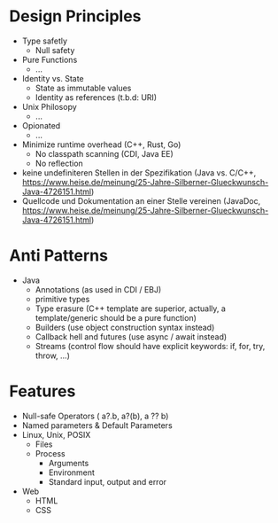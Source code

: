 # Design Principles

- Type safetly
  - Null safety
- Pure Functions
  - ...
- Identity vs. State
  - State as immutable values
  - Identity as references (t.b.d: URI)
- Unix Philosopy
  - ...
- Opionated
  - ...
- Minimize runtime overhead (C++, Rust, Go)
  - No classpath scanning (CDI, Java EE)
  - No reflection
- keine undefiniteren Stellen in der Spezifikation 
  (Java vs. C/C++, https://www.heise.de/meinung/25-Jahre-Silberner-Glueckwunsch-Java-4726151.html)
- Quellcode und Dokumentation an einer Stelle vereinen
  (JavaDoc, https://www.heise.de/meinung/25-Jahre-Silberner-Glueckwunsch-Java-4726151.html)

# Anti Patterns

- Java
  - Annotations (as used in CDI / EBJ)
  - primitive types
  - Type erasure (C++ template are superior, actually, a template/generic should be a pure function)
  - Builders (use object construction syntax instead)
  - Callback hell and futures (use async / await instead) 
  - Streams (control flow should have explicit keywords: if, for, try, throw, …)

# Features

- Null-safe Operators ( a?.b, a?(b), a ?? b) 
- Named parameters & Default Parameters
- Linux, Unix, POSIX
  - Files
  - Process
    - Arguments
    - Environment
    - Standard input, output and error
- Web
  - HTML
  - CSS
